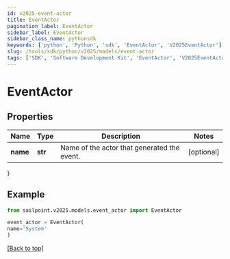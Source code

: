 ```yaml
---
id: v2025-event-actor
title: EventActor
pagination_label: EventActor
sidebar_label: EventActor
sidebar_class_name: pythonsdk
keywords: ['python', 'Python', 'sdk', 'EventActor', 'V2025EventActor']
slug: /tools/sdk/python/v2025/models/event-actor
tags: ['SDK', 'Software Development Kit', 'EventActor', 'V2025EventActor']
---
```


# EventActor

## Properties

| Name | Type | Description | Notes |
| --- | --- | --- | --- |
| **name** | **str** | Name of the actor that generated the event. | [optional] |

}

## Example

```python
from sailpoint.v2025.models.event_actor import EventActor

event_actor = EventActor(
name='System'
)

```

[[Back to top]](#)
